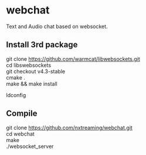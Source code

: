 # webchat

Text and Audio chat based on websocket.  

## Install 3rd package

git clone https://github.com/warmcat/libwebsockets.git  
cd libswebsockets  
git checkout v4.3-stable  
cmake .  
make && make install  
  
ldconfig  

## Compile  
git clone https://github.com/nxtreaming/webchat.git  
cd webchat   
make  
./websocket_server  
